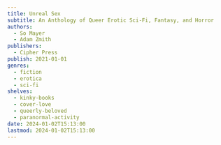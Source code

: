 ```yaml
---
title: Unreal Sex
subtitle: An Anthology of Queer Erotic Sci-Fi, Fantasy, and Horror
authors:
  - So Mayer
  - Adam Zmith
publishers:
  - Cipher Press
publish: 2021-01-01
genres:
  - fiction
  - erotica
  - sci-fi
shelves:
  - kinky-books
  - cover-love
  - queerly-beloved
  - paranormal-activity
date: 2024-01-02T15:13:00
lastmod: 2024-01-02T15:13:00
---
```

